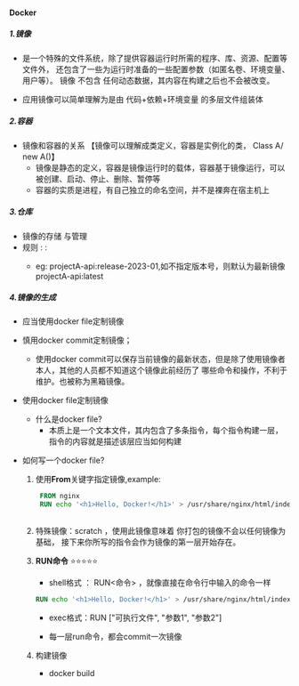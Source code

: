 #### Docker

##### 1.镜像 

- 是一个特殊的文件系统，除了提供容器运行时所需的程序、库、资源、配置等文件外，
还包含了一些为运行时准备的一些配置参数（如匿名卷、环境变量、用户等）。
镜像 不包含 任何动态数据，其内容在构建之后也不会被改变。

- 应用镜像可以简单理解为是由 代码+依赖+环境变量 的多层文件组装体

##### 2.容器

- 镜像和容器的关系 【镜像可以理解成类定义，容器是实例化的类， Class A/ new A()】
  - 镜像是静态的定义，容器是镜像运行时的载体，容器基于镜像运行，可以被创建、启动、停止、删除、暂停等
  - 容器的实质是进程，有自己独立的命名空间，并不是裸奔在宿主机上

##### 3.仓库

- 镜像的存储 与管理
- 规则 : <repositry name>:<version number> 
  - eg: projectA-api:release-2023-01,如不指定版本号，则默认为最新镜像 projectA-api:latest

##### 4.镜像的生成

- 应当使用docker file定制镜像
- 慎用docker commit定制镜像；
  - 使用docker commit可以保存当前镜像的最新状态，但是除了使用镜像者本人，其他的人员都不知道这个镜像此前经历了
  哪些命令和操作，不利于维护。也被称为黑箱镜像。
  
- 使用docker file定制镜像
  - 什么是docker file?
    - 本质上是一个文本文件，其内包含了多条指令，每个指令构建一层，指令的内容就是描述该层应当如何构建
- 如何写一个docker file?
    1. 使用**From**关键字指定镜像,example:
        ```dockerfile
         FROM nginx
         RUN echo '<h1>Hello, Docker!</h1>' > /usr/share/nginx/html/index.html
    
    2. 特殊镜像：scratch ，使用此镜像意味着 你打包的镜像不会以任何镜像为基础，	
	接下来你所写的指令会作为镜像的第一层开始存在。

    3. **RUN命令** ⭐️⭐️⭐️⭐️⭐️
        - shell格式 ： RUN<命令> ，就像直接在命令行中输入的命令一样
        ```dockerfile
        RUN echo '<h1>Hello, Docker!</h1>' > /usr/share/nginx/html/index.html
        ```
		
        - exec格式：RUN ["可执行文件", "参数1", "参数2"]
		
        - 每一层run命令，都会commit一次镜像
		
    4. 构建镜像
       - docker build